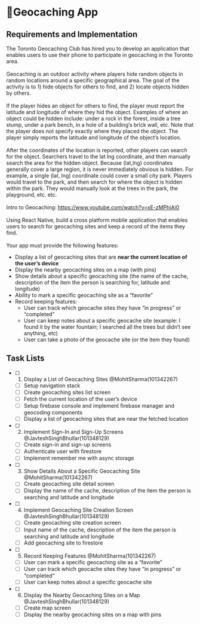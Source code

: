 # 📍Geocaching App

## Requirements and Implementation
The Toronto Geocaching Club has hired you to develop an application that enables users to use
their phone to participate in geocaching in the Toronto area.
<br><br>
Geocaching is an outdoor activity where players hide random objects in random locations
around a specific geographical area. The goal of the activity is to 1) hide objects for others to
find, and 2) locate objects hidden by others.
<br><br>
If the player hides an object for others to find, the player must report the latitude and longitude
of where they hid the object. Examples of where an object could be hidden include: under a
rock in the forest, inside a tree stump, under a park bench, in a hole of a building’s brick wall,
etc. Note that the player does not specify exactly where they placed the object. The player
simply reports the latitude and longitude of the object’s location.
<br><br>
After the coordinates of the location is reported, other players can search for the object.
Searchers travel to the lat lng coordinate, and then manually search the area for the hidden
object. Because (lat,lng) coordinates generally cover a large region, it is never immediately
obvious is hidden. For example, a single (lat, lng) coordinate could cover a small city park.
Players would travel to the park, and then search for where the object is hidden within the park.
They would manually look at the trees in the park, the playground, etc. etc.
<br><br>
Intro to Geocaching: https://www.youtube.com/watch?v=xE-zMPhiAi0
<br><br>
Using React Native, build a cross platform mobile application that enables users to search for
geocaching sites and keep a record of the items they find.
<br><br>
Your app must provide the following features:
- Display a list of geocaching sites that are **near the current location of the user’s
device**
- Display the nearby geocaching sites on a map (with pins)
- Show details about a specific geocaching site (the name of the cache, description of the
item the person is searching for, latitude and longitude)
- Ability to mark a specific geocaching site as a “favorite”
- Record keeping features:
  - User can track which geocache sites they have “in progress” or “completed”
  - User can keep notes about a specific geocache site (example: I found it by the
water fountain; I searched all the trees but didn’t see anything, etc)
  - User can take a photo of the geocache site (or the item they found)

## Task Lists
- [ ] 1. Display a List of Geocaching Sites @MohitSharma(101342267)
  - [ ] Setup navigation stack
  - [ ] Create geocaching sites list screen
  - [ ] Fetch the current location of the user’s device
  - [ ] Setup firebase console and implement firebase manager and geocoding components
  - [ ] Display a list of geocaching sites that are near the fetched location

- [ ] 2. Implement Sign-In and Sign-Up Screens @JavteshSinghBhullar(101348129)
  - [ ] Create sign-in and sign-up screens
  - [ ] Authenticate user with firestore
  - [ ] Implement remember me with async storage

- [ ] 3. Show Details About a Specific Geocaching Site @MohitSharma(101342267)
  - [ ] Create geocaching site detail screen
  - [ ] Display the name of the cache, description of the item the person is searching and latitude and longitude

- [ ] 4. Implement Geocaching Site Creation Screen @JavteshSinghBhullar(101348129)
  - [ ] Create geocaching site creation screen
  - [ ] Input name of the cache, description of the item the person is searching and latitude and longitude
  - [ ] Add geocaching site to firestore

- [ ] 5. Record Keeping Features @MohitSharma(101342267)
  - [ ] User can mark a specific geocaching site as a “favorite”
  - [ ] User can track which geocache sites they have “in progress” or “completed”
  - [ ] User can keep notes about a specific geocache site

- [ ] 6. Display the Nearby Geocaching Sites on a Map @JavteshSinghBhullar(101348129)
  - [ ] Create map screen
  - [ ] Display the nearby geocaching sites on a map with pins
